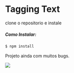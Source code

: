 # Tagging Text

clone o repositorio e instale 

##### Como Instalar:

```javascript
$ npm install 
```



Projeto ainda com muitos bugs.

![](https://media.giphy.com/media/26gsc7CpejAra7X2g/giphy.gif)



